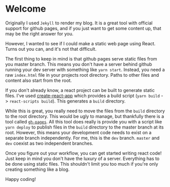 # Welcome

Originally I used `Jekyll` to render my blog. It is a great tool with official support for github pages, and if you just want to get some content up, that may be the right answer for you.

However, I wanted to see if I could make a static web page using React. Turns out you can, and it's not that difficult.

The first thing to keep in mind is that github pages serve static files from you master branch. This means you don't have a server behind github running your dev server with something like `yarn start`. Instead, you need a raw `index.html` file in your projects root directory. Paths to other files and content also start from the root.

If you don't already know, a react project can be built to generate static files. I've used [create-react-app](https://reactjs.org/docs/create-a-new-react-app.html) which provides a build script (`yarn build` -> `react-scripts build`). This generates a `build` directory.

While this is great, you really need to move the files from the `build` directory to the root directory. This would be ugly to manage, but thankfully there is a tool called [`gh-pages`](https://www.npmjs.com/package/gh-pages). All this tool does really is provide you with a script like `yarn deploy` to publish files in the `build` directory to the master branch at its root. However, this means your development code needs to exist on a separate branch independently. For me, this is the `dev` branch. `master` and `dev` coexist as two independent branches.

Once you figure out your workflow, you can get started writing react code! Just keep in mind you don't have the luxury of a server. Everything has to be done using static files. This shouldn't limit you too much if you're only creating something like a blog.

Happy coding!
